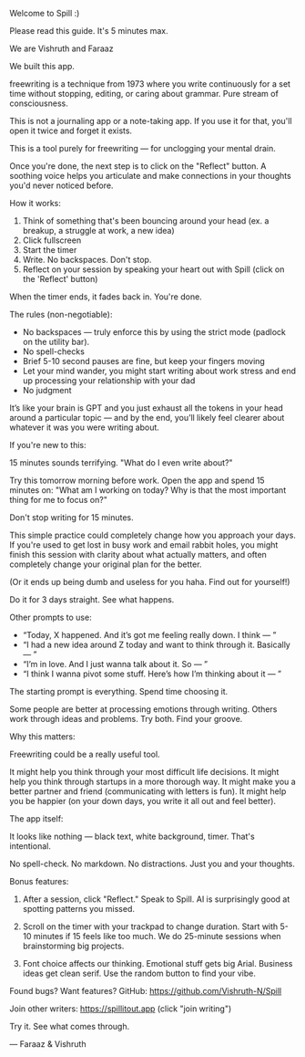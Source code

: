 Welcome to Spill :)

Please read this guide. It's 5 minutes max.

We are Vishruth and Faraaz

We built this app.

freewriting is a technique from 1973 where you write continuously for a set time without stopping, editing, or caring about grammar. Pure stream of consciousness. 

This is not a journaling app or a note-taking app.
If you use it for that, you'll open it twice and forget it exists.

This is a tool purely for freewriting — for unclogging your mental drain.

Once you're done, the next step is to click on the "Reflect" button. A soothing voice helps you articulate and make connections in your thoughts you'd never noticed before.

How it works:

1. Think of something that's been bouncing around your head (ex. a breakup, a struggle at work, a new idea)
2. Click fullscreen  
3. Start the timer
4. Write. No backspaces. Don't stop.
5. Reflect on your session by speaking your heart out with Spill (click on the 'Reflect' button)

When the timer ends, it fades back in. You're done.

The rules (non-negotiable):

- No backspaces — truly enforce this by using the strict mode (padlock on the utility bar).
- No spell-checks
- Brief 5-10 second pauses are fine, but keep your fingers moving
- Let your mind wander, you might start writing about work stress and end up processing your relationship with your dad
- No judgment

It’s like your brain is GPT and you just exhaust all the tokens in your head around a particular topic — and by the end, you’ll likely feel clearer about whatever it was you were writing about.

If you're new to this:

15 minutes sounds terrifying. "What do I even write about?"

Try this tomorrow morning before work. Open the app and spend 15 minutes on: "What am I working on today? Why is that the most important thing for me to focus on?"

Don't stop writing for 15 minutes.

This simple practice could completely change how you approach your days. If you're used to get lost in busy work and email rabbit holes, you might finish this session with clarity about what actually matters, and often completely change your original plan for the better.

(Or it ends up being dumb and useless for you haha. Find out for yourself!)

Do it for 3 days straight. See what happens.

Other prompts to use:

- “Today, X happened. And it’s got me feeling really down. I think — ”
- “I had a new idea around Z today and want to think through it. Basically — ”
- “I’m in love. And I just wanna talk about it. So — ”
- “I think I wanna pivot some stuff. Here’s how I’m thinking about it — ”

The starting prompt is everything. Spend time choosing it.

Some people are better at processing emotions through writing. Others work through ideas and problems. Try both. Find your groove.

Why this matters:

Freewriting could be a really useful tool.

It might help you think through your most difficult life decisions.
It might help you think through startups in a more thorough way.
It might make you a better partner and friend (communicating with letters is fun).
It might help you be happier (on your down days, you write it all out and feel better).


The app itself:

It looks like nothing — black text, white background, timer. That's intentional.

No spell-check. No markdown. No distractions. Just you and your thoughts.

Bonus features:

1. After a session, click "Reflect." Speak to Spill. AI is surprisingly good at spotting patterns you missed.

2. Scroll on the timer with your trackpad to change duration. Start with 5-10 minutes if 15 feels like too much. We do 25-minute sessions when brainstorming big projects.

3. Font choice affects our thinking. Emotional stuff gets big Arial. Business ideas get clean serif. Use the random button to find your vibe.

Found bugs? Want features?
GitHub: https://github.com/Vishruth-N/Spill

Join other writers:
https://spillitout.app (click "join writing")

Try it. See what comes through.

— Faraaz & Vishruth